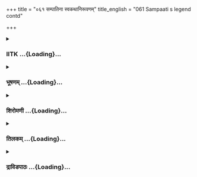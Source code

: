 +++
title = "०६१ सम्पातिना स्वकथानिरूपणम्"
title_english = "061 Sampaati s legend contd"

+++
<div caption="श्रीराम-हरिसीताराममूर्ति-घनपाठिभ्यां वचनम्" class="audioEmbed" src="https://archive.org/download/Ramayana-recitation-Sriram-harisItArAmamUrti-Ghanapaati-v2/Kanda_4/Kanda_4_KSK-061-Sampaati_s_legend_[contd.].mp3"></div>

<div class="js_include collapsed" newlevelforh1="3" title="IITK" unfilled url="/purANam/rAmAyaNam/audIchya-pAThaH/iitk/4_kiShkindhAkANDam/05-daxiNAnveShaNam/061_sampAtinA_svakathAnirUpaNam.md">
<details><summary><h3>IITK ...{Loading}...</h3></summary>

Sampati's revelation to sage Nishakara about his burnt wings.



#### श्लोकः
##### मूलम्
ततस्तद्दारुणं कर्म दुष्करं सहसात्कृतम्।  
आचचक्षे मुनेस्सर्वं सूर्यानुगमनं तथा॥4.61.1॥

##### शब्दार्थः
ततः then, सहसा rashly, कृतम् done, दुष्करम् impetuous, दारुणम् arrogant, तत् कर्म that deed, तदा then, सूर्यानुगमनम् following the Sun, सर्वम् everything, मुनेः to the sage, आचचक्षे I revealed.

##### आङ्ग्लानुवादः
'Then I revealed everything to the sage,including the arrogant, impetuous action of rashly following the Sun (for challenging Indra).



#### श्लोकः
##### मूलम्
भगवन्व्रणयुक्तत्वाल्लज्जया व्याकुलेन्द्रियः।  
परिश्रान्तो न शक्नोमि वचनं परिभाषितुम्॥4.61.2॥

##### शब्दार्थः
भगवन् O revered sage, व्रणयुक्तत्वात् body being wounded, लज्जया च due to shame, व्याकुलेन्द्रियः with senses disturbed, परिश्रान्तः exhausted, वचनम् these words, परिभाषितुम् to express, न शक्नोमि I am not able to do.

##### आङ्ग्लानुवादः
'O revered sage I am exhausted and my senses are depressed. I am ashamed of myself. My body is wounded. Therefore I am not able to reply.



#### श्लोकः
##### मूलम्
अहं चैव जटायुश्च सङ्घर्षाद्धर्पमोहितौ।  
आकाशं पतितौ वीरौ जिज्ञासन्तौ पराक्रमम्॥4.61.3॥

##### शब्दार्थः
अहं चैव I also, जटायुश्च Jatayu also, दर्पमोहितौ deluded by pride, पराक्रमम् valour, वीरौ two heroes, जिज्ञासन्तौ with the intention of knowing, सङ्घर्षात् challenging each other, दूरात् from far, आकाशम् sky, पतितौ we flew.

##### आङ्ग्लानुवादः
'Deluded by pride, I and my brother Jatayu challenging each other to test our relative strength flew  far into the sky.



#### श्लोकः
##### मूलम्
कैलासशिखरे बद्ध्वा मुनीनामग्रतः पणम्।  
रविस्स्यादनुयातव्यो यावदस्तं महागिरिम्॥4.61.4॥

##### शब्दार्थः
कैलासशिखरे on the peak of Kailasa, मुनीनाम् of sages, अग्रतः in their presence, महागिरिम्  great mountain, अस्तं यावत् till the setting, रविः Sun, अनुयातव्यः follow, स्यात् be, पणम् bet, बद्ध्वा made.

##### आङ्ग्लानुवादः
'Both of us made a bet on the peak of mount Kailasa in the presence of sages to follow the Sungod until he sets on the western mountain.



#### श्लोकः
##### मूलम्
अथाऽवां युगपत्प्राप्तावपश्याव महीतले।  
रथचक्रप्रमाणानि नगराणि पृथक्पृथक्॥4.61.5॥

##### शब्दार्थः
अथ and then, आवाम् both of us, युगपत् simultaneously, प्राप्तौ both reaching, महीतले on the land, रथचक्रप्रमाणानि the size of chariot wheels, नगराणि cities, पृथक् पृथक् one after another, अपश्याव we both saw.

##### आङ्ग्लानुवादः
'And from there both of us looked at all the cities on the land which seemed like the size of chariot wheels one after the other.



#### श्लोकः
##### मूलम्
क्वचिद्वादित्रघोषांश्च ब्रह्मघोषांश्च शुश्रुवः।  
गायन्तीश्चाङ्गना बह्वीः पश्यावो रक्तवाससः॥4.61.6॥

##### शब्दार्थः
क्वचित् at some places, वादित्रघोषांश्च sounds of musical instruments, ब्रह्मघोषांश्च sounds of Vedic chanting, शुश्रुवः we heard, गायन्तीः ladies singing, रक्तवाससः clothed in red  garments, बह्वीः many, अङ्गनाः women, पश्यावः we both saw.

##### आङ्ग्लानुवादः
'We heard at some places sounds of musical instruments, sounds of Vedic chanting, and many lovely young women dressed in redsinging.



#### श्लोकः
##### मूलम्
तूर्णमुत्पत्य चाकाशमादित्यपथमाश्रितौ।  
आवामालोकयावस्तद्वनं शाद्वलसन्निभम्॥4.61.7॥

##### शब्दार्थः
आकाशम् sky, तूर्णम् quickly, उत्पत्य flying, आदित्यपदम् Sun's path, आश्रितौ we reached, आवाम् we both, तत् वनम् that forest, शाद्वलसन्निभम् like a lawn of grass, आलोकयावः we saw.

##### आङ्ग्लानुवादः
'We flew quickly into the sky and reached the path of the Sun and looked down at the forest which looked like a green lawn.



#### श्लोकः
##### मूलम्
उपलैरिव सञ्छन्ना दृश्यते भूश्शिलोच्चयैः।  
आपगाभिश्च संवीता सूत्रैरिव वसुन्धरा॥4.61.8॥

##### शब्दार्थः
भूः land, शिलोच्चयैः with tall mountains, उपलैः with pebbles, सञ्छन्ना इव as though it is covered, दृश्यते looked, आपगाभिः by rivers, वसुन्धरा land, सूत्रैः with threads, संवीता इव as if entwined.

##### आङ्ग्लानुवादः
'The earth filled with lofty mountains appeared as if it is covered with pebbles. Surrounded by rivers meandering, it looked as though it was entwined with threads.



#### श्लोकः
##### मूलम्
हिमवांश्चैव विन्ध्यश्च मेरुश्च सुमहान्नगः।  
भूतले सम्प्रकाशन्ते नागा इव जलाशये॥4.61.9॥

##### शब्दार्थः
हिमवांश्चैव even Himalaya , विन्ध्यश्च Vindhya mountain also, सुमहान्नगः towering mountains, मेरुश्च Mount Meru also, भूतले on the surface of the earth, जलाशये in a pond, नागा इव like elephants, सम्प्रकाशन्ते shining.

##### आङ्ग्लानुवादः
'The mountains of the earth, Himavan and Vindhya and the great Meru looked like huge elephants in a huge pond.



#### श्लोकः
##### मूलम्
तीव्रस्स्वेदश्च खेदश्च भयं चासीत्तदाऽऽवयोः।  
समाविशति मोहश्च तमो मूर्छा च दारुणा॥4.61.10॥

##### शब्दार्थः
तदा then, आवयोः for both of us, तीव्रः intense, स्वेदश्च sweat, खेदश्च pain, भयं च and fear, आसीत् made its appearance, मोहः confusion, दारुणा terrific, मूर्छा च and stupor, समाविशति led to.

##### आङ्ग्लानुवादः
'Much sweat, pain and fear generated in us while we went on and up. This led to terrific confusion and stupor.



#### श्लोकः
##### मूलम्
न दिग्विज्ञायते याम्या नाग्नेयी न च वारुणी।  
युगान्ते नियतो लोको हतो दग्ध इवाग्निना॥4.61.11॥

##### शब्दार्थः
याम्या दिक् southern direction, न च ज्ञायते also was not known, आग्नेयी south east, न or, वारुणी west, न or, लोकः world, युगान्ते at the end of yuga, अग्निना by fire of dissolution, दग्धः burnt, हत इव consumed, नियतः set by an order.

##### आङ्ग्लानुवादः
'I did not know which the southern direction was or the southeast or the west. It looked as if the world had been consumed by fire and dissolved, as if it was the end of the yuga.



#### श्लोकः
##### मूलम्
मनश्च मे हतं भूयस्सन्निवर्त्यतु संश्रयम्।  
यत्नेन महता ह्यस्मिन्पुनस्सन्धाय चक्षुषी॥4.61.12॥  
यत्नेन महता भूयो भास्करः प्रतिलोकितः।  
तुल्यः पृथ्वीप्रमाणेन भास्करः प्रतिभाति नौ॥4.61.13॥

##### शब्दार्थः
मे my, मनः mind, हतम् disturbed, चक्षुषी eyes, संश्रयम् a resort, प्राप्य became, महता with great, यत्नेन with effort, अस्मिन् in this, मनः mind, चक्षुषी both my eyes, सन्धाय by fixing, भूयः again, महता यत्नेन with great effort, भास्करः Sun, प्रतिलोकितः was seen, भास्करः Sun, पृथ्वीप्रमाणेन with the measurement of earth, तुल्यः equal, नौ to us, प्रतिभाति appeared.

##### आङ्ग्लानुवादः
'My mind was disturbed and I turned my attention from the object. Once again I  
focused my attention (on the Sun) and could see the Sungod with great effort. The Sun appeared to us equal in size to earth.



#### श्लोकः
##### मूलम्
जटायुर्मामनापृच्छ्य निपपात महीं ततः।  
तं दृष्ट्वा तूर्णमाकाशादात्मानं मुक्तवानहम्॥4.61.14॥

##### शब्दार्थः
जटायुः Jatayu, माम् to me, अनापृच्छ्य without taking leave, महीम् to the earth, निपपात fell down, ततः then, अहम् I, तम् him, दृष्ट्वा after seeing, तूर्णम् quickly, आत्मानम् myself, आकाशात् from the sky, मुक्तवान् came down.

##### आङ्ग्लानुवादः
'Without taking leave of me Jatayu descended down to the earth. Seeing that, I also followed him down quickly from the sky.



#### श्लोकः
##### मूलम्
पक्षाभ्यां च मया गुप्तो जटायुर्न प्रदह्यते।  
प्रमादात्तत्र निर्दग्धः पतन्वायुपथादहम्॥4.61.15॥

##### शब्दार्थः
मया by me, पक्षाभ्याम् with wings, गुप्तः protected, जटायुः Jatayu, न प्रदह्यते was not burnt, तत्र there, प्रमादात् miserably, वायुपथात् from the path of the wind, पतन् while falling down, अहम्  I, निर्दग्धः got burnt.

##### आङ्ग्लानुवादः
'I protected Jatayu with my wings so that he was not burnt. I, however, got burnt miserably and fell down from the aerial region.



#### श्लोकः
##### मूलम्
आशङ्के तं निपतितं जनस्थाने जटायुषम्।  
अहं तु पतितो विन्ध्ये दग्धपक्षो जडीकृतः॥4.61.16॥

##### शब्दार्थः
तं जटायुषम् that Jatayu, जनस्थाने at Janasthana, निपतितम् fell down, आशङ्के I guess, अहं तु but I, दग्धपक्षः with burnt wings, जडीकृतः devoid of consciousness, विन्ध्ये on Vindhya, पतितः fell.

##### आङ्ग्लानुवादः
'I thought Jatayu had fallen down somewhere at Janasthana, but I fell on Vindhya, wings burnt, in an unconscious state.



#### श्लोकः
##### मूलम्
राज्येन हीनो भ्रात्रा च पक्षाभ्यां विक्रमेण च।  
सर्वथा मर्तुमेवेच्छन्पतिष्ये शिखराद्गीरेः॥4.61.17॥

##### शब्दार्थः
राज्येन with kingdom, भ्रत्रा च and brother also, पक्षाभ्याम् my wings, विक्रमेण च and my strength, हीनः devoid, सर्वथा by all means, मर्तुमेव to die, इच्छन् while desiring, गिरेः from the mountain, शिखरात् from the peak, पतिष्ये I shall fall down.

##### आङ्ग्लानुवादः
'Bereft of my kingdom, my brother and my wings, and having lost my strength I desire to fall down from the mountain top and die.'  

#### समाप्तिः
 श्रीमद्रामायणे वल्मीकीय आदिकाव्ये किष्किन्धाकाण्डे एकषष्टितमस्सर्गः॥  
Thus ends the sixtyfirst sarga in Kishkindakanda of the first epic, the Holy Ramayana composed by sage Valmiki.

</details>
</div>
<div class="js_include collapsed" newlevelforh1="3" title="भूषणम्" unfilled url="/purANam/rAmAyaNam/audIchya-pAThaH/TIkA/bhUShaNa_iitk/4_kiShkindhAkANDam/05-daxiNAnveShaNam/061_sampAtinA_svakathAnirUpaNam.md">
<details><summary><h3>भूषणम् ...{Loading}...</h3></summary>



ततस्तद्दारुणं कर्म दुष्करं साहसात्कृतम् ।  

आचचक्षे मुनेः सर्वं सूर्यानुगमनं तदा  ॥  ४।६१।१  ॥   

भगवन् व्रणयुक्तत्वाल्लज्जया व्यकुलोन्द्रियः ।  

परिश्रान्तो न शक्नोमि वचनं प्रतिभाषितुम्  ॥  ४।६१।२  ॥   

ततस्तदित्यादि  ॥  ४।६१।१,२  ॥   

  

अहं चैव जटायुश्च सङ्घर्षाद्दर्पमोहितौ ।  

आकाशं पतितौ वीरौ जिज्ञासन्तौ पराक्रमम्  ॥  ४।६१।३  ॥   

कैलासशिखरे बध्वा मुनीनामग्रतः पणम् ।  

रविः स्यादनुयातव्यो यावदस्तं महागिरिम्  ॥  ४।६१।४  ॥   

अथावां युगपत्प्राप्तावपश्याव महीतले ।  

रथचक्रप्रमाणानि नगराणि पृथक् पृथक्  ॥  ४।६१।५  ॥   

क्कचिद्वादित्रघोषांश्च ब्रह्मघोषांश्च शुश्रुवः ।  

गायन्तीश्चाङ्गना बह्वीः पश्यावो रक्तवाससः  ॥  ४।६१।६  ॥   

तूर्णमुत्पत्य चाकाशमादित्यपथमाश्रितौ ।  

आवामालोकयावस्तद्वनं शाद्वलसन्निभम्  ॥  ४।६१।७  ॥   

उपलैरिव सञ्छन्ना दृश्यते भूः शिलोञ्चयैः ।  

आपगाभिश्च संवीता सूत्रैरिव वसुन्धरा  ॥  ४।६१।८  ॥   

हिमवांश्चैव विन्ध्याश्च मेरुश्च सुमहान्नगः ।  

भूतले सम्प्रकाशन्ते नागा इव जलाशये  ॥  ४।६१।९  ॥   

अहमिति । पतितौ प्राप्तौ  ॥  ४।६१।३९  ॥   

  

तीव्रः स्वेदश्च खेदश्च भयं चासीत्तदा ऽ ऽवयोः ।  

समाविशति मोहश्च तमो मूर्च्छा च दारुणा  ॥  ४।६१।१०  ॥   

तीव्र इति । मोहः चित्तविभ्रमः । मूर्च्छा इन्द्रियैः सह मनस उपप्लवः । तमः
अज्ञानम्  ॥  ४।६१।१०  ॥   

  

न दिग्विज्ञायते याम्या नाग्नेयी न च वारुणी ।  

युगान्ते नियतो लोको हतो दग्ध इवाग्निना  ॥  ४।६१।११  ॥   

नेति । याम्येत्यादिकं दिगन्तराणामुपलक्षणम् । नियतो लोकः नियतसन्निवेशो
लोकः । युगान्ते अग्निना दग्धो हत इव, अदृश्यतेति शेषः  ॥  ४।६१।११  ॥   

  

मनश्च मे हतं भूयः सन्निवर्त्य तु संश्रयम् ।  

यत्नेन महता ह्यस्मिन् पुनः सन्धाय चक्षुषि ।  

यत्नेन महता भूयो रविः समवलोकितः  ॥  ४।६१।१२  ॥   

तुल्यः पृथ्वीप्रमाणेन भास्करः प्रतिभाति नौ  ॥  ४।६१।१३  ॥   

मनश्चेत्यादि । संश्रयम् आश्रयभूतं चक्षुरिन्द्रियं सन्निवर्त्य स्वेन
विप्रयुज्य भूयो भृशं हतं मे मनः महता यत्नेन अस्मिन् चक्षुषि पुनः सन्धाय
यत्नेन भूयो रविः समवलोकित इति सम्बन्धः "हतं भूयः सन्निवर्त्य तु संश्रयम्
। यत्नेन महता ह्यस्मिन् पुनः सन्धाय चक्षुषि  ॥  यत्नेन महता भूयो रविः
समवलोकितः" इति पाठः  ॥  ४।६१।१२,१३  ॥   

  

जटायुर्मामनापृच्छ्य निपपात महीं ततः ।  

तं दृष्ट्वा तूर्णमाकाशादात्मानं मुक्तवानहम्  ॥  ४।६१।१४  ॥   

जटायुरिति । निपपात महीम्, महीं प्रति निपपातेत्यर्थः । पतन्तं दृष्ट्वा
अहमाकाशात् पूर्वाधिष्ठिताकाशप्रदेशात् आत्मानं तूर्णं मुक्तवान्, जटायुषो
रक्षणार्थं तदुपरि सत्वरमागच्छमित्यर्थः  ॥  ४।६१।१४  ॥   

  

पक्षाभ्यां च मया गुप्तो जटायुर्न प्रदह्यते ।  

प्रमादात्तत्र निर्दग्धः पतन् वायुपथादहम्  ॥  ४।६१।१५  ॥   

आशङ्के तं निपतितं जनस्थाने जटायुषम् ।  

अहं तु पतितो विन्ध्ये दग्धपक्षो जडीकृतः  ॥  ४।६१।१६  ॥   

राज्येन हीनो भ्रात्रा च पक्षाभ्यां विक्रमेण च ।  

सर्वथा मर्तुमेवेच्छन् पतिष्ये शिखराद्गिरेः  ॥  ४।६१।१७  ॥   

इत्यार्षे श्रीरामायणे वाल्मीकीये आदिकाव्ये श्रीमत्किष्किन्धाकाण्डे
एकषष्टितमः सर्गः  ॥  ६१  ॥   

पक्षाभ्यामिति । प्रमादात् सूर्यो धक्ष्यतीति बुद्ध्यवधानाभावात्  ॥ 
४।६१।१५१७  ॥   

इति श्रीगोविन्दराजविरचिते श्रीरामायणभूषणे मुक्ताहाराख्याने
किष्किन्धाकाण्डव्याख्याने एकषष्टितमः सर्गः  ॥  ६१  ॥   



</details>
</div>
<div class="js_include collapsed" newlevelforh1="3" title="शिरोमणी" unfilled url="/purANam/rAmAyaNam/audIchya-pAThaH/TIkA/shiromaNI_iitk/4_kiShkindhAkANDam/05-daxiNAnveShaNam/061_sampAtinA_svakathAnirUpaNam.md">
<details><summary><h3>शिरोमणी ...{Loading}...</h3></summary>



मुनिकर्तृकप्रश्नानन्तरकालिकं वृत्तान्तमाह तत इत्यादिभिः । ततः
ऋषिकृतप्रश्नश्रवणानन्तरं दुष्करम् अन्यैः कर्तुमशक्यं तत्
इन्द्रकर्तृकपराभवरूपं दारुणं कर्म सूर्यानुगमनं च मुनेः समीपे आचचक्षे  ॥ 
४।६१।१  ॥   

  

तत्कथनप्रकारमाह-- भगवन्नित्यादिभिः । भगवन् हे मुने व्रणयुक्तत्वात्
इन्द्रयुद्धे तत् वज्रकृतव्रणवत्त्वाद्धेतोः परिश्रान्तः प्राप्तखेदः अत एव
लज्जया आकुलेन्द्रियो ऽहं वचनं परिभाषितुमत्यन्तं वक्तुं न शक्नोमि ।
अत्यन्तं वक्तुं न शक्नोमीत्यनेन किंचद्ब्रवीमीति सूचितम्  ॥  ४।६१।२  ॥   

  

तद्वचनाकारमाह अहमिति । गर्वमोहितौ इन्द्रजयजनितगर्वविशिष्टौ अहं जटायुश्च
संघर्षात् परस्पराभिभवेच्छातः पराक्रमं स्वस्वबलं जिज्ञासन्तौ सन्तौ अस्तं
महागिरिं रविः यावत् स्यात् यायात् तावदेव अनुयातव्यः आवाभ्यां प्राप्यः
इति पणं कैलासशिखरे मुनिनामग्रतः बद्धा दूरादाकाशं पतितौ गतौ ।
श्लोकद्वयमेकान्वयि  ॥  ४।६१।३,४  ॥   

  

अथेति । अथ गमनानन्तरं युगपत् एककालावच्छेदेन प्राप्तौ आकाशं गतौ आवां
महीतले विद्यमानानि पृथक् पृथक् नगराणि चक्रप्रमाणानि अपश्याव  ॥  ४।६१।५
 ॥   

  

क्वचिदिति । क्वचित् वादित्रघोषादिः शुश्रूम इति शेषः । क्वचित् रक्तवाससः
बह्वीः अङ्गनाः पश्यावः  ॥  ४।६१।६  ॥   

  

तूर्णमिति । आकाशम् आकाशपथादधोदेशं तूर्णम् उत्पत्य उल्लङ्घ्य आदित्यपदम्
आस्थितौ आवां शाद्वलसंवृतं शाद्वलैर्बालतृणैः संवृतमाच्छादितमिव वनम्
आलोकयावः, महातरवः दूर्वादलवद्दृश्यन्ते इत्यर्थः  ॥  ४।६१।७  ॥   

  

उपलैरिति । शिलोच्चयैः पर्वतैः संछन्ना भूः उपलैः सूक्ष्मप्रस्तरैरिव
संच्छन्ना दृश्यते आपगाभिर्नदीभिः संवीता आच्छादिता वसुन्धरा सूत्रैरिव
संवीता दृश्यते  ॥  ४।६१।८  ॥   

  

हिमवानिति । हिमवदादयः जलाशये नागा गजा इव भूतले संप्रकाशन्ते  ॥  ४।६१।९
 ॥   

  

तीव्र इति । तदा तादृशदर्शनसमये स्वेदाद्यासीत् ततस्तस्माद्धेतोः मोहो
मूर्छा च समाविशत्  ॥  ४।६१।१०  ॥   

  

नेति । याम्यादिर्दिग् न ज्ञायत अत एव नियतः नियमेन स्थितो ऽपि लोकः
युगान्ते अग्निना दग्धः अत एव हतः निवृत्त इव ज्ञायते  ॥  ४।६१।११  ॥   

  

मन इति । चक्षुःसंश्रयं नेत्ररूपमाश्रयं प्राप्य मे मनः भूयो हतं चक्षुषा
सह शैथिल्यं प्राप्तमित्यर्थः, अतः महता यत्नेन मनः चक्षुषी च संधाय
सूर्योन्मुखे कृत्वा महता यत्नेन भास्करः प्रतिलोकितः भास्करः नौ आवयोः
पृथ्वीप्रमाणेन तुल्यः प्रतिभाति । श्लोकद्वयमेकान्वयि  ॥  ४।६१।१२,१३  ॥   

  

जटायुरिति । जटायुर्मामनापृच्छ्य अपृष्ट्वा महीं पपात । तन्निपतन्तं
जटायुषमहं दृष्ट्वा आकाशात् सूर्यसमीपवर्तिगगनात् आत्मानं स्वशरीरं
मुक्तवान् अहमप्यपतमित्यर्थः  ॥  ४।६१।१४  ॥   

  

ननु जटायुः कथं न दग्ध इत्यत आह पक्षाभ्यामिति । मया पक्षाभ्यां गुप्तः
जटायुर्न प्रदह्यत प्रादह्यत । प्रमादात् अनवधानतया तत्र सूर्यसमीपे
निर्दग्धः वायुपथात् पतन्नहं जनस्थाने निपतितं जटायुषमाशङ्के कथंचित्
अजानाम् । सार्धश्लोक एकान्वयी  ॥  ४।६१।१५  ॥   

  

इति श्रीमद्वाल्मीकीयरामायणव्याख्याने रामायणशिरोमणौ किष्किन्धाकाण्डे
एकषष्टितमः सर्गः  ॥  ४।६१  ॥   

  



</details>
</div>
<div class="js_include collapsed" newlevelforh1="3" title="तिलकम्" unfilled url="/purANam/rAmAyaNam/audIchya-pAThaH/TIkA/tilaka_iitk/4_kiShkindhAkANDam/05-daxiNAnveShaNam/061_sampAtinA_svakathAnirUpaNam.md">
<details><summary><h3>तिलकम् ...{Loading}...</h3></summary>



तद्दारुणं कर्मेन्द्रेण युद्धरूपमनेन दुष्करं सहसा दर्पात्कृतं
प्रथममाचचक्षे । तथा तदनन्तरकृतं सूर्यानुगमनं सर्वं
प्रकृतविन्ध्यपतनप्रयोजनत्वेनाचचक्षे  ॥  ४।६१।१  ॥   

  

तदेवाह भगवन्निति । व्रणयुक्तत्वादिन्द्रयुद्धे
वज्रप्रहारजव्रणयुक्तत्वात्परिश्रान्तस्तथा पक्षनाशफलकानुचितकर्मकरणजलज्जया
ऽ ऽकुलितेन्द्रियश्चाहं प्रतिभाषितुं सम्यगुत्तरं दातुं न शक्नोमि, तथापि
कथञ्चिद्ब्रवीमीति शेषः  ॥  ४।६१।२  ॥   

  

सङ्घर्षात्पतनविषयस्पर्धातः । गर्वमोहिताविन्द्रजयगर्वमोहितौ  ॥  ४।६१।३
 ॥   

  

पणं बद्धा प्रतिज्ञां कृत्वा । प्रतिज्ञामेवाह-- रविरिति । रविर्यावदस्तं
महार्द्रिं यायात्ततः प्रागावाभ्यां रविरनुयातव्यो ऽनुप्राप्तव्य इति
प्रतिज्ञा  ॥  ४।६१।४  ॥   

  

युगपत्प्राप्तौ आकाशमिति शेषः । अपश्याव दृष्टवन्तौ  ॥  ४।६१।५  ॥   

  

क्वचिदूर्ध्वदिक्प्रदेशविशेषे  ॥  ४।६१।६  ॥   

  

आकाशमाकाशपथादर्वाक्तनं भूवर्तिवनम् । शाद्वलसंस्थितं शाद्वलानां
बालतृणवद्देशानामिव संस्थानं यस्य तत्  ॥  ४।६१।७  ॥   

  

उपलैः सुक्ष्मपाषाणैः  ॥  ४।६१।८  ॥   

  

नागा गजाः  ॥  ४।६१।९  ॥   

  

तदा सवितरि मध्यं प्राप्ते मोहो दिङ्मोहस्ततो मोहादनन्तरं दारुणा मूर्च्छा
सेन्द्रियमनउपप्लवो मूर्च्छा  ॥  ४।६१।१०  ॥   

  

मोहमूर्च्छे एव प्रकाशयति-- न चेति । युगान्ते नियतो नियतदाहो ऽपि लोक
आवाभ्यां तत्काले ऽग्निना दग्धो हत इव दृष्टो ऽभूत्  ॥  ४।६१।११  ॥   

  

मनश्च मे भूयो ऽभ्यधिकं संश्रयं चक्षुः प्राप्य तेन सह हतं सौरतेजसा
प्रतिहतदर्शनशक्तिक्रमभूत् । अस्मिन्सूर्ये पुनश्चक्षुषी मनश्च सन्धाय  ॥ 
४।६१।१२  ॥   

  

कथं सूर्यो दृष्ट इत्यत्र तत्प्रकारमाह तुल्य इति । पृथ्व्यत्र
जम्बूद्वीपावच्छिन्ना बोध्या  ॥  ४।६१।१३  ॥   

  

ततः सूर्यदर्शनानन्तरम् अनापृच्छ्य मोहवशादिति शेषः । तं दृष्ट्वेति ।
मोहात्पतन्तं जटायुं दृष्ट्वा ऽ ऽकाशादात्मानं मुक्तवानिति
सूर्यसमीपवर्त्याकाशप्रदेशादात्मानं स्वशरीरं जटायुरक्षणार्थं मुक्तवान्
पक्षौ विस्तार्य पतितवानित्यर्थः  ॥  ४।६१।१४  ॥   

  

प्रमादाज्जटायुपरित्राणविषयचित्ताभिषङ्गात् तत्र तस्मिन्काले निर्दग्धो
निर्दग्धपक्षः अथ वायुपथात्पतन्नहमाशङ्के ऽनुमितवान्, न तु प्रत्यक्षतो
दृष्टवानित्यर्थः  ॥  ४।६१।१५,१६  ॥   

  

सर्वथा मर्तुमेवेच्छन् शिखरात्पतिष्य इत्याहेति शेषः  ॥  ४।६१।१७  ॥   

  

इति श्रीरामाभिरामे श्रीरामीये रामायणतिलके वाल्मीकीय आदिकाव्ये
किष्किन्धाकाण्डे एकषष्टितमः सर्गः  ॥  ४।६१  ॥   

  



</details>
</div>
<div class="js_include collapsed" newlevelforh1="3" title="द्राविडपाठः" unfilled url="/purANam/rAmAyaNam/drAviDapAThaH/4_kiShkindhAkANDam/05-daxiNAnveShaNam/061_sampAtinA_svakathAnirUpaNam.md">
<details><summary><h3>द्राविडपाठः ...{Loading}...</h3></summary>



  
ततस्तद्दारुणं कर्म दुष्करं साहसात्कृतम्।  
आचचक्षे मुनेः सर्वं सूर्यानुगमनं तदा ॥ 4.61.1 ॥   
भगवन् व्रणयुक्तत्वाल्लज्जया व्यकुलोन्द्रियः।  
परिश्रान्तो न शक्नोमि वचनं प्रतिभाषितुम् ॥ 4.61.2 ॥   
अहं चैव जटायुश्च सङ्घर्षाद्दर्पमोहितौ।  
आकाशं पतितौ वीरौ जिज्ञासन्तौ पराक्रमम् ॥ 4.61.3 ॥   
कैलासशिखरे बध्वा मुनीनामग्रतः पणम्।  
रविः स्यादनुयातव्यो यावदस्तं महागिरिम् ॥ 4.61.4 ॥   
अथावां युगपत्प्राप्तावपश्याव महीतले।  
रथचक्रप्रमाणानि नगराणि पृथक् पृथक् ॥ 4.61.5 ॥   
क्वचिद्वादित्रघोषांश्च ब्रह्मघोषांश्च शुश्रुवः।  
गायन्तीश्चाङ्गना बह्वीः पश्यावो रक्तवाससः ॥ 4.61.6 ॥   
तूर्णमुत्पत्य चाकाशमादित्यपथमाश्रितौ।  
आवामालोकयावस्तद्वनं शाद्वलसन्निभम् ॥ 4.61.7 ॥   
उपलैरिव सञ्छन्ना दृश्यते भूः शिलोञ्चयैः।  
आपगाभिश्च संवीता सूत्रैरिव वसुन्धरा ॥ 4.61.8 ॥   
हिमवांश्चैव विन्ध्याश्च मेरुश्च सुमहान्नगः।  
भूतले सम्प्रकाशन्ते नागा इव जलाशये ॥ 4.61.9 ॥   
तीव्रः स्वेदश्च खेदश्च भयं चासीत्तदाऽऽवयोः।  
समाविशति मोहश्च तमो मूर्च्छा च दारुणा ॥ 4.61.10 ॥   
न दिग्विज्ञायते याम्या नाग्नेयी न च वारुणी।  
युगान्ते नियतो लोको हतो दग्ध इवाग्निना ॥ 4.61.11 ॥   
यत्नेन महता ह्यस्मिन् पुनः सन्धाय चक्षुषि।  
यत्नेन महता भूयो रविः समवलोकितः ॥ 4.61.12 ॥   
तुल्यः पृथ्वीप्रमाणेन भास्करः प्रतिभाति नौ ॥ 4.61.13 ॥   
जटायुर्मामनापृच्छ्य निपपात महीं ततः।  
तं दृष्ट्वा तूर्णमाकाशादात्मानं मुक्तवानहम् ॥ 4.61.14 ॥   
पक्षाभ्यां च मया गुप्तो जटायुर्न प्रदह्यते।  
प्रमादात्तत्र निर्दग्धः पतन् वायुपथादहम् ॥ 4.61.15 ॥   
आशङ्के तं निपतितं जनस्थाने जटायुषम्।  
अहं तु पतितो विन्ध्ये दग्धपक्षो जडीकृतः ॥ 4.61.16 ॥   
राज्येन हीनो भ्रात्रा च पक्षाभ्यां विक्रमेण च।  
सर्वथा मर्तुमेवेच्छन् पतिष्ये शिखराद्गिरेः ॥ 4.61.17 ॥   

</details>
</div>
